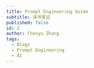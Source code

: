 ```yaml
---
title: Prompt Engineering Guide
subtitle: 读书笔记
published: false
id: 2
author: Chenyu Zhang
tags:
  - Blogs
  - Prompt Engineering
  - AI
---
```

